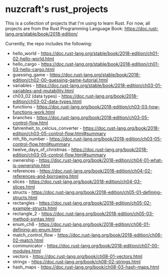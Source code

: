 # nuzcraft's rust_projects
This is a collection of projects that I'm using to learn Rust. For now, all projects are from the Rust Programming Language Book: https://doc.rust-lang.org/stable/book/2018-edition/

Currently, the repo includes the following:
* hello_world - https://doc.rust-lang.org/stable/book/2018-edition/ch01-02-hello-world.html
* hello_cargo - https://doc.rust-lang.org/stable/book/2018-edition/ch01-03-hello-cargo.html
* guessing_game - https://doc.rust-lang.org/stable/book/2018-edition/ch02-00-guessing-game-tutorial.html
* variables - https://doc.rust-lang.org/stable/book/2018-edition/ch03-01-variables-and-mutability.html
* ch03_02 (data types) - https://doc.rust-lang.org/book/2018-edition/ch03-02-data-types.html 
* functions - https://doc.rust-lang.org/book/2018-edition/ch03-03-how-functions-work.html
* branches - https://doc.rust-lang.org/book/2018-edition/ch03-05-control-flow.html
* fahrenheit_to_celcius_converter - https://doc.rust-lang.org/book/2018-edition/ch03-05-control-flow.html#summary
* nth_fib_number - https://doc.rust-lang.org/book/2018-edition/ch03-05-control-flow.html#summary
* twelve_days_of_christmas - https://doc.rust-lang.org/book/2018-edition/ch03-05-control-flow.html#summary
* ownership - https://doc.rust-lang.org/book/2018-edition/ch04-01-what-is-ownership.html
* references - https://doc.rust-lang.org/book/2018-edition/ch04-02-references-and-borrowing.html
* slices - https://doc.rust-lang.org/book/2018-edition/ch04-03-slices.html
* structs - https://doc.rust-lang.org/book/2018-edition/ch05-01-defining-structs.html
* rectangles - https://doc.rust-lang.org/book/2018-edition/ch05-02-example-structs.html
* rectangle_2 - https://doc.rust-lang.org/book/2018-edition/ch05-03-method-syntax.html
* enum_ch6 - https://doc.rust-lang.org/book/2018-edition/ch06-01-defining-an-enum.html
* match_control_flow - https://doc.rust-lang.org/book/2018-edition/ch06-02-match.html
* communicator - https://doc.rust-lang.org/book/2018-edition/ch07-00-modules.html
* vectors - https://doc.rust-lang.org/book/ch08-01-vectors.html
* strings - https://doc.rust-lang.org/book/ch08-02-strings.html
* hash_maps - https://doc.rust-lang.org/book/ch08-03-hash-maps.html
